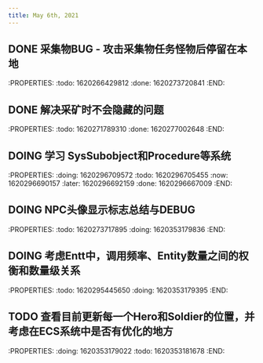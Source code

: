```yaml
---
title: May 6th, 2021
---
```


## DONE 采集物BUG - 攻击采集物任务怪物后停留在本地
:PROPERTIES:
:todo: 1620266429812
:done: 1620273720841
:END:
## DONE 解决采矿时不会隐藏的问题
:PROPERTIES:
:todo: 1620271789310
:done: 1620277002648
:END:
## DOING 学习 SysSubobject和Procedure等系统
:PROPERTIES:
:doing: 1620296709572
:todo: 1620296705455
:now: 1620296690157
:later: 1620296692159
:done: 1620296667009
:END:
## DOING NPC头像显示标志总结与DEBUG
:PROPERTIES:
:todo: 1620273717895
:doing: 1620353179836
:END:
## DOING 考虑Entt中，调用频率、Entity数量之间的权衡和数量级关系
:PROPERTIES:
:todo: 1620295445650
:doing: 1620353179395
:END:
## TODO 查看目前更新每一个Hero和Soldier的位置，并考虑在ECS系统中是否有优化的地方
:PROPERTIES:
:doing: 1620353179022
:todo: 1620353181678
:END:
